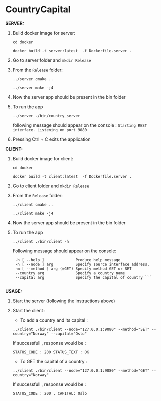 # CountryCapital

**SERVER:**
  1. Build docker image for server:
  
      `cd docker` 
      
      `docker build -t server:latest  -f Dockerfile.server .`
      
  2. Go to server folder and `mkdir Release`
  3. From the `Release` folder:
  
      `../server cmake ..`
      
      `../server make -j4`
  4. Now the server app should be present in the bin folder
  5. To run the app
  
      `../server ./bin/country_server`
      
      following message should appear on the console : `Starting REST interface. Listening on port 9080 `
  6. Pressing Ctrl + C exits the application 


**CLIENT:**
  1. Build docker image for client:
  
      `cd docker`
      
      `docker build -t client:latest  -f Dockerfile.server .`
      
  2. Go to client folder and `mkdir Release`
  3. From the `Release` folder:
  
      `../client cmake ..`
      
      `../client make -j4`
  4. Now the server app should be present in the bin folder
  5. To run the app
  
      `../client ./bin/client -h`
      
      Following message should appear on the console:
      
     ```Allowed options:
      -h [ --help ]              Produce help message
      -n [ --node ] arg          Specify source interface address.
      -m [ --method ] arg (=GET) Specify method GET or SET
      --country arg              Specify a country name
      --capital arg              Specify the capital of country ```


**USAGE:**
  
  1. Start the server (following the instructions above)
  2. Start the client :
      
      - To add a country and its capital : 
      
      `../client ./bin/client --node="127.0.0.1:9080" --method="SET" --country="Norway" --capital="Oslo"`
      
      If successfull , response would be :
      
      `STATUS_CODE : 200 STATUS_TEXT : OK`
      
     - To GET the capital of a country :
     
     `../client ./bin/client --node="127.0.0.1:9080" --method="GET" --country="Norway"`

      If successfull , response would be :
      
      ```STATUS_CODE : 200 , CAPITAL: Oslo```
    
     
